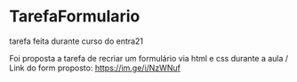 # TarefaFormulario
tarefa feita durante curso do entra21

Foi proposta a tarefa de recriar um formulário via html e css durante a aula /
Link do form proposto:
https://im.ge/i/NzWNuf
